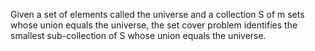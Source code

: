 Given a set of elements called the universe and a collection S of m sets whose union equals the universe, the set cover problem identifies the smallest sub-collection of S whose union equals the universe.
